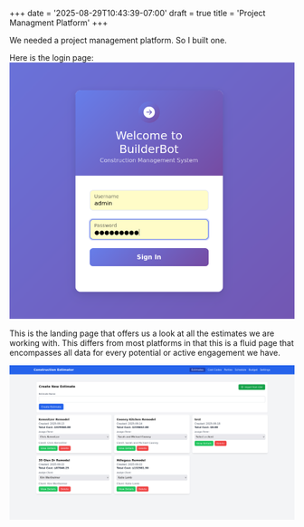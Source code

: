 +++
date = '2025-08-29T10:43:39-07:00'
draft = true
title = 'Project Managment Platform'
+++

We needed a project management platform. So I built one.

Here is the login page:
![This is the login page](content/projects/projectOne/login.png)

This is the landing page that offers us a look at all the estimates we are working with. This differs from most
platforms in that this is a fluid page that encompasses all data for every potential or active engagement we have.

![The landing page](landingpage.png)
